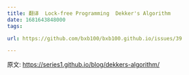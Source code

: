 ```yaml
---
title: 翻译  Lock-free Programming  Dekker's Algorithm
date: 1681643848000
tags:

url: https://github.com/bxb100/bxb100.github.io/issues/39

---
```

原文: https://series1.github.io/blog/dekkers-algorithm/